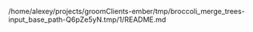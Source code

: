 /home/alexey/projects/groomClients-ember/tmp/broccoli_merge_trees-input_base_path-Q6pZe5yN.tmp/1/README.md
